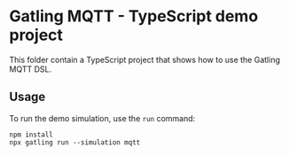 # Gatling MQTT - TypeScript demo project

This folder contain a TypeScript project that shows how to use the Gatling MQTT DSL.

## Usage

To run the demo simulation, use the `run` command:

```console
npm install
npx gatling run --simulation mqtt
```
